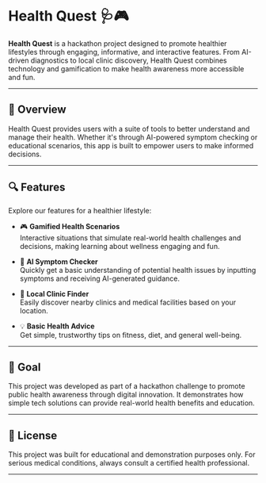 # Health Quest 🩺🎮

**Health Quest** is a hackathon project designed to promote healthier lifestyles through engaging, informative, and interactive features. From AI-driven diagnostics to local clinic discovery, Health Quest combines technology and gamification to make health awareness more accessible and fun.

---

## 🚀 Overview

Health Quest provides users with a suite of tools to better understand and manage their health. Whether it's through AI-powered symptom checking or educational scenarios, this app is built to empower users to make informed decisions.

---

## 🔍 Features

Explore our features for a healthier lifestyle:

- 🎮 **Gamified Health Scenarios**  
  Interactive situations that simulate real-world health challenges and decisions, making learning about wellness engaging and fun.

- 🤖 **AI Symptom Checker**  
  Quickly get a basic understanding of potential health issues by inputting symptoms and receiving AI-generated guidance.

- 🏥 **Local Clinic Finder**  
  Easily discover nearby clinics and medical facilities based on your location.

- 💡 **Basic Health Advice**  
  Get simple, trustworthy tips on fitness, diet, and general well-being.

---



## 🎯 Goal

This project was developed as part of a hackathon challenge to promote public health awareness through digital innovation. It demonstrates how simple tech solutions can provide real-world health benefits and education.

---


## 📜 License

This project was built for educational and demonstration purposes only. For serious medical conditions, always consult a certified health professional.

---




